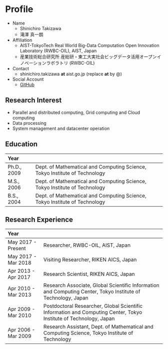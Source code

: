 # [](#profile)Profile


- Name
  - Shinichiro Takizawa
  - 滝澤 真一朗
- Affiliation
  - AIST-TokyoTech Real World Big-Data Computation Open Innovation Laboratory (RWBC-OIL), AIST, Japan
  - 産業技術総合研究所 産総研・東工大実社会ビッグデータ活用オープンイノベーションラボラトリ (RWBC-OIL)
- Contact
  - shinichiro.takizawa __at__ aist.go.jp (replace __at__ by @)
- Social Account
  - [GitHub](https://github.com/stakizawa)


## [](#interest)Research Interest
- Parallel and distributed computing, Grid computing and Cloud computing
- Data processing
- System management and datacenter operation


## [](#education)Education

|Year| |
|:-|:-|
|Ph.D., 2009|Dept. of Mathematical and Computing Science, Tokyo Institute of Technology|
|M.S., 2006|Dept. of Mathematical and Computing Science, Tokyo Institute of Technology|
|B.S., 2004|Dept. of Mathematical and Computing Science, Tokyo Institute of Technology|


## [](#experience)Research Experience

|Year| |
|:-|:-|
|May 2017 - Present |Researcher, RWBC-OIL, AIST, Japan|
|May 2017 - Mar 2018|Visiting Researcher, RIKEN AICS, Japan|
|Apr 2013 - Apr 2017|Research Scientist, RIKEN AICS, Japan|
|Apr 2010 - Mar 2013|Research Associate, Global Scientific Information and Computing Center, Tokyo Institute of Technology, Japan|
|Apr 2009 - Mar 2010|Postdoctoral Researcher, Global Scientific Information and Computing Center, Tokyo Institute of Technology, Japan|
|Apr 2006 - Mar 2009|Research Assistant, Dept. of Mathematical and Computing Science, Tokyo Institute of Technology|
